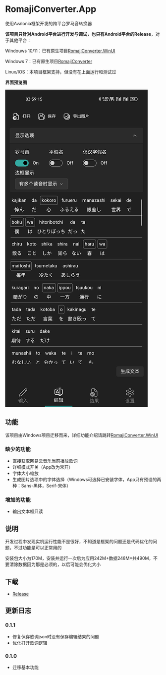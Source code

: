 # RomajiConverter.App

使用Avalonia框架开发的跨平台罗马音转换器

**该项目只针对Android平台进行开发与调试，也只有Android平台的Release**，对于其他平台：

Windouws 10/11：已有原生项目[RomajiConverter.WinUI](https://github.com/xyh20180101/RomajiConverter.WinUI)

Windows 7：已有原生项目[RomajiConverter](https://github.com/xyh20180101/RomajiConverter)

Linux/IOS：本项目框架支持，但没有在上面运行和测试过

**界面预览图**

![](/doc/preview.jpg)

## 功能

该项目由Windows项目迁移而来，详细功能介绍请跳转[RomajiConverter.WinUI](https://github.com/xyh20180101/RomajiConverter.WinUI)

### 缺少的功能
- 直接获取网易云音乐当前播放歌词
- 详细模式开关（App改为常开）
- 字体大小缩放
- 生成图片选项中的字体选择（Windows可选择已安装字体，App只有预设的两种：Sans-黑体，Serif-宋体）

### 增加的功能
- 输出文本框只读

## 说明

开发过程中发现实机运行性能不是很好，不知道是框架的问题还是代码优化的问题，不过功能是可以正常用的

安装包大小为170M，安装并运行一次后为应用242M+数据248M=共490M，不要清除数据因为那是必须的，以后可能会优化大小

## 下载
- [Release](https://github.com/xyh20180101/RomajiConverter.App/releases)

## 更新日志

### 0.1.1
- 修复保存歌词json时没有保存编辑结果的问题
- 优化打开歌词逻辑

### 0.1.0
- 迁移基本功能